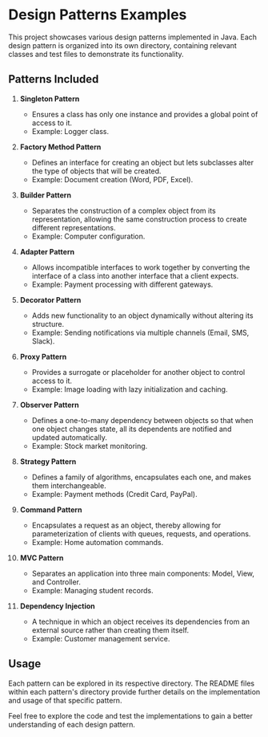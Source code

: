 # Design Patterns Examples

This project showcases various design patterns implemented in Java. Each design pattern is organized into its own directory, containing relevant classes and test files to demonstrate its functionality.

## Patterns Included

1. **Singleton Pattern**
   - Ensures a class has only one instance and provides a global point of access to it.
   - Example: Logger class.

2. **Factory Method Pattern**
   - Defines an interface for creating an object but lets subclasses alter the type of objects that will be created.
   - Example: Document creation (Word, PDF, Excel).

3. **Builder Pattern**
   - Separates the construction of a complex object from its representation, allowing the same construction process to create different representations.
   - Example: Computer configuration.

4. **Adapter Pattern**
   - Allows incompatible interfaces to work together by converting the interface of a class into another interface that a client expects.
   - Example: Payment processing with different gateways.

5. **Decorator Pattern**
   - Adds new functionality to an object dynamically without altering its structure.
   - Example: Sending notifications via multiple channels (Email, SMS, Slack).

6. **Proxy Pattern**
   - Provides a surrogate or placeholder for another object to control access to it.
   - Example: Image loading with lazy initialization and caching.

7. **Observer Pattern**
   - Defines a one-to-many dependency between objects so that when one object changes state, all its dependents are notified and updated automatically.
   - Example: Stock market monitoring.

8. **Strategy Pattern**
   - Defines a family of algorithms, encapsulates each one, and makes them interchangeable.
   - Example: Payment methods (Credit Card, PayPal).

9. **Command Pattern**
   - Encapsulates a request as an object, thereby allowing for parameterization of clients with queues, requests, and operations.
   - Example: Home automation commands.

10. **MVC Pattern**
    - Separates an application into three main components: Model, View, and Controller.
    - Example: Managing student records.

11. **Dependency Injection**
    - A technique in which an object receives its dependencies from an external source rather than creating them itself.
    - Example: Customer management service.

## Usage

Each pattern can be explored in its respective directory. The README files within each pattern's directory provide further details on the implementation and usage of that specific pattern. 

Feel free to explore the code and test the implementations to gain a better understanding of each design pattern.